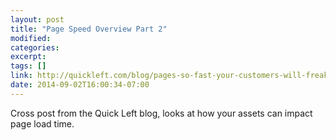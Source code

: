 ```yaml
---
layout: post
title: "Page Speed Overview Part 2"
modified:
categories:
excerpt:
tags: []
link: http://quickleft.com/blog/pages-so-fast-your-customers-will-freak-part-2-the-assets
date: 2014-09-02T16:00:34-07:00
---
```


Cross post from the Quick Left blog, looks at how your assets can impact page load time.


